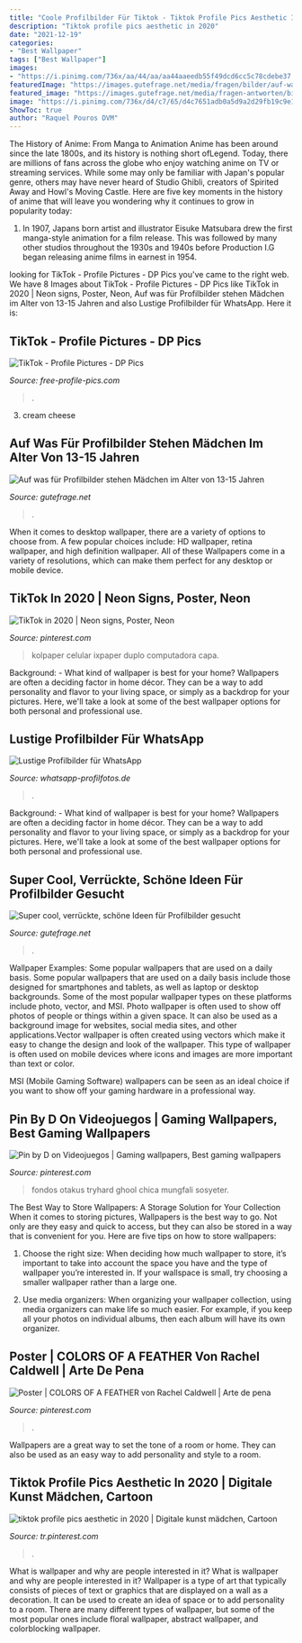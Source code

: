 ```yaml
---
title: "Coole Profilbilder Für Tiktok - Tiktok Profile Pics Aesthetic In 2020"
description: "Tiktok profile pics aesthetic in 2020"
date: "2021-12-19"
categories:
- "Best Wallpaper"
tags: ["Best Wallpaper"]
images:
- "https://i.pinimg.com/736x/aa/44/aa/aa44aaeedb55f49dcd6cc5c78cdebe37.jpg"
featuredImage: "https://images.gutefrage.net/media/fragen/bilder/auf-was-fuer-profilbilder-stehen-maedchen-im-alter-von-13-15-jahren-/0_original.jpg?v=1393072974000"
featured_image: "https://images.gutefrage.net/media/fragen-antworten/bilder/130728557/1_big.jpg?v=1406914751000"
image: "https://i.pinimg.com/736x/d4/c7/65/d4c7651adb0a5d9a2d29fb19c9e1df6a--watercolor-tattoo-feather-feather-tattoos.jpg"
ShowToc: true
author: "Raquel Pouros DVM"
---
```



The History of Anime: From Manga to Animation
Anime has been around since the late 1800s, and its history is nothing short ofLegend. Today, there are millions of fans across the globe who enjoy watching anime on TV or streaming services. While some may only be familiar with Japan's popular genre, others may have never heard of Studio Ghibli, creators of Spirited Away and Howl's Moving Castle. Here are five key moments in the history of anime that will leave you wondering why it continues to grow in popularity today:
1) In 1907, Japans born artist and illustrator Eisuke Matsubara drew the first manga-style animation for a film release. This was followed by many other studios throughout the 1930s and 1940s before Production I.G began releasing anime films in earnest in 1954.

	

		
looking for TikTok - Profile Pictures - DP Pics you've came to the right web. We have 8 Images about TikTok - Profile Pictures - DP Pics like TikTok in 2020 | Neon signs, Poster, Neon, Auf was für Profilbilder stehen Mädchen im Alter von 13-15 Jahren and also Lustige Profilbilder für WhatsApp. Here it is:
		
    
## TikTok - Profile Pictures - DP Pics

<img loading=lazy src="http://free-profile-pics.com/images/the-mask-profile-picture.png" onerror="this.onerror=null;this.src='https://tse1.mm.bing.net/th?id=OIP.Z4h2zQgO1ttADID9t3tEpQAAAA&amp;pid=15.1';" alt="TikTok - Profile Pictures - DP Pics">

_Source: free-profile-pics.com_

>. 

	

3. cream cheese 

    
## Auf Was Für Profilbilder Stehen Mädchen Im Alter Von 13-15 Jahren

<img loading=lazy src="https://images.gutefrage.net/media/fragen/bilder/auf-was-fuer-profilbilder-stehen-maedchen-im-alter-von-13-15-jahren-/0_original.jpg?v=1393072974000" onerror="this.onerror=null;this.src='https://tse3.mm.bing.net/th?id=OIP.InfeMbAKAj3cqwXF6O_yRQHaHa&amp;pid=15.1';" alt="Auf was für Profilbilder stehen Mädchen im Alter von 13-15 Jahren">

_Source: gutefrage.net_

>. 

	

When it comes to desktop wallpaper, there are a variety of options to choose from. A few popular choices include: HD wallpaper, retina wallpaper, and high definition wallpaper. All of these Wallpapers come in a variety of resolutions, which can make them perfect for any desktop or mobile device. 

    
## TikTok In 2020 | Neon Signs, Poster, Neon

<img loading=lazy src="https://i.pinimg.com/736x/30/4e/2b/304e2b1c6332e55f5d73da84736cf095.jpg" onerror="this.onerror=null;this.src='https://tse1.mm.bing.net/th?id=OIP.3eVvDdjL1kZeBuEqV0L_OQHaKh&amp;pid=15.1';" alt="TikTok in 2020 | Neon signs, Poster, Neon">

_Source: pinterest.com_

>kolpaper celular ixpaper duplo computadora capa. 

	

Background: - What kind of wallpaper is best for your home?
Wallpapers are often a deciding factor in home décor. They can be a way to add personality and flavor to your living space, or simply as a backdrop for your pictures. Here, we'll take a look at some of the best wallpaper options for both personal and professional use.

    
## Lustige Profilbilder Für WhatsApp

<img loading=lazy src="http://whatsapp-profilfotos.de/wp-content/uploads/sites/2/2017/01/whatsapp-lustige-profilbilder.png" onerror="this.onerror=null;this.src='https://tse3.mm.bing.net/th?id=OIP.JSpAoI6xieDgE_h-LMN8DgHaHa&amp;pid=15.1';" alt="Lustige Profilbilder für WhatsApp">

_Source: whatsapp-profilfotos.de_

>. 

	

Background: - What kind of wallpaper is best for your home?
Wallpapers are often a deciding factor in home décor. They can be a way to add personality and flavor to your living space, or simply as a backdrop for your pictures. Here, we'll take a look at some of the best wallpaper options for both personal and professional use.

    
## Super Cool, Verrückte, Schöne Ideen Für Profilbilder Gesucht

<img loading=lazy src="https://images.gutefrage.net/media/fragen-antworten/bilder/130728557/1_big.jpg?v=1406914751000" onerror="this.onerror=null;this.src='https://tse3.mm.bing.net/th?id=OIP.sgiQZ6qs7AuwMXhVddh7xQHaHa&amp;pid=15.1';" alt="Super cool, verrückte, schöne Ideen für Profilbilder gesucht">

_Source: gutefrage.net_

>. 

	

Wallpaper Examples: Some popular wallpapers that are used on a daily basis.
Some popular wallpapers that are used on a daily basis include those designed for smartphones and tablets, as well as laptop or desktop backgrounds. Some of the most popular wallpaper types on these platforms include photo, vector, and MSI. 
Photo wallpaper is often used to show off photos of people or things within a given space. It can also be used as a background image for websites, social media sites, and other applications.Vector wallpaper is often created using vectors which make it easy to change the design and look of the wallpaper. This type of wallpaper is often used on mobile devices where icons and images are more important than text or color. 

MSI (Mobile Gaming Software) wallpapers can be seen as an ideal choice if you want to show off your gaming hardware in a professional way.

    
## Pin By D On Videojuegos | Gaming Wallpapers, Best Gaming Wallpapers

<img loading=lazy src="https://i.pinimg.com/736x/18/5a/84/185a84692e29da07f4ab1450ed33e995.jpg" onerror="this.onerror=null;this.src='https://tse3.mm.bing.net/th?id=OIP.v7MaxeuLaWGkYssSFRAW8gHaNK&amp;pid=15.1';" alt="Pin by D on Videojuegos | Gaming wallpapers, Best gaming wallpapers">

_Source: pinterest.com_

>fondos otakus tryhard ghool chica mungfali sosyeter. 

	

The Best Way to Store Wallpapers: A Storage Solution for Your Collection
When it comes to storing pictures, Wallpapers is the best way to go. Not only are they easy and quick to access, but they can also be stored in a way that is convenient for you. Here are five tips on how to store wallpapers:
1) Choose the right size: When deciding how much wallpaper to store, it’s important to take into account the space you have and the type of wallpaper you’re interested in. If your wallspace is small, try choosing a smaller wallpaper rather than a large one.

2) Use media organizers: When organizing your wallpaper collection, using media organizers can make life so much easier. For example, if you keep all your photos on individual albums, then each album will have its own organizer.

    
## Poster | COLORS OF A FEATHER Von Rachel Caldwell | Arte De Pena

<img loading=lazy src="https://i.pinimg.com/736x/d4/c7/65/d4c7651adb0a5d9a2d29fb19c9e1df6a--watercolor-tattoo-feather-feather-tattoos.jpg" onerror="this.onerror=null;this.src='https://tse2.mm.bing.net/th?id=OIP.3i0xw5eof6ifZfI9xB60dgHaO0&amp;pid=15.1';" alt="Poster | COLORS OF A FEATHER von Rachel Caldwell | Arte de pena">

_Source: pinterest.com_

>. 

	

Wallpapers are a great way to set the tone of a room or home. They can also be used as an easy way to add personality and style to a room.

    
## Tiktok Profile Pics Aesthetic In 2020 | Digitale Kunst Mädchen, Cartoon

<img loading=lazy src="https://i.pinimg.com/736x/aa/44/aa/aa44aaeedb55f49dcd6cc5c78cdebe37.jpg" onerror="this.onerror=null;this.src='https://tse2.mm.bing.net/th?id=OIP.eoATMc-qi_-zj7ZhoNl6pwHaHa&amp;pid=15.1';" alt="tiktok profile pics aesthetic in 2020 | Digitale kunst mädchen, Cartoon">

_Source: tr.pinterest.com_

>. 

	

What is wallpaper and why are people interested in it?
What is wallpaper and why are people interested in it?
Wallpaper is a type of art that typically consists of pieces of text or graphics that are displayed on a wall as a decoration. It can be used to create an idea of space or to add personality to a room. There are many different types of wallpaper, but some of the most popular ones include floral wallpaper, abstract wallpaper, and colorblocking wallpaper.

